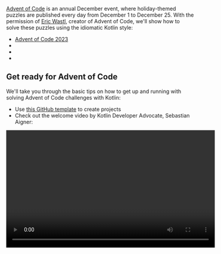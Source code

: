 [//]: # (title: 用地道 Kotlin 代码求解 Advent of Code 谜题)

[Advent of Code](https://adventofcode.com/) is an annual December event, where holiday-themed puzzles are published
every day from December 1 to December 25. With the permission of [Eric Wastl](http://was.tl/), creator of Advent of Code,
we'll show how to solve these puzzles using the idiomatic Kotlin style:

* [Advent of Code 2023](https://www.youtube.com/playlist?list=PLlFc5cFwUnmzk0wvYW4aTl57F2VNkFisU)
* [](#advent-of-code-2022)
* [](#advent-of-code-2021)
* [](#advent-of-code-2020)

## Get ready for Advent of Code

We'll take you through the basic tips on how to get up and running with solving Advent of Code challenges with Kotlin:

* Use [this GitHub template](https://github.com/kotlin-hands-on/advent-of-code-kotlin-template) to create projects
* Check out the welcome video by Kotlin Developer Advocate, Sebastian Aigner:

<video width="560" height="315" href="6-XSehwRgSY" title="Get Ready for Advent of Code 2021"/>

## Advent of Code 2022

### Day 1: Calorie counting

Learn about the [Kotlin Advent of Code template](https://github.com/kotlin-hands-on/advent-of-code-kotlin-template) and convenience functions for working with strings and collections in Kotlin, 
such as [`maxOf()`](https://kotlinlang.org/api/latest/jvm/stdlib/kotlin.collections/max-of.html) and [`sumOf()`](https://kotlinlang.org/api/latest/jvm/stdlib/kotlin.collections/sum-of.html).
See how extension functions can help you structure your solution in a nice manner.

* Read the puzzle description on [Advent of Code](https://adventofcode.com/2022/day/1)
* Check out the solution in the video:

![YouTube](youtube.svg){width=25}{type="joined"} [Advent of Code 2022 Day 1 | Kotlin](https://www.youtube.com/watch?v=ntbsbqLCKDs)

### Day 2: Rock paper scissors

Understand operations on the `Char` type in Kotlin, see how the `Pair` type and the `to` constructor work well with pattern matching.
Understand how to order your own objects using the [`compareTo()`](https://kotlinlang.org/api/latest/jvm/stdlib/kotlin/-comparable/compare-to.html) function.

* Read the puzzle description on [Advent of Code](https://adventofcode.com/2022/day/2)
* Check out the solution in the video:

![YouTube](youtube.svg){width=25}{type="joined"} [Advent of Code 2022 Day 2 | Kotlin](https://www.youtube.com/watch?v=Fn0SY2yGDSA)

### Day 3: Rucksack reorganization

Learn how the [kotlinx.benchmark](https://github.com/Kotlin/kotlinx-benchmark) library helps
you understand the performance characteristics of your code.
See how set operations like `intersect` can help you select overlapping data,
and see performance comparisons between different implementations of the same solution.

* Read the puzzle description on [Advent of Code](https://adventofcode.com/2022/day/3)
* Check out the solution in the video:

![YouTube](youtube.svg){width=25}{type="joined"} [Advent of Code 2022 Day 3 | Kotlin](https://www.youtube.com/watch?v=IPLfo4zXNjk)

### Day 4: Camp cleanup

See how `infix` and `operator` functions can make your code more expressive,
and how extension functions for the `String` and `IntRange` types make it easy to parse input.

* Read the puzzle description on [Advent of Code](https://adventofcode.com/2022/day/4)
* Check out the solution in the video:

![YouTube](youtube.svg){width=25}{type="joined"} [Advent of Code 2022 Day 4 | Kotlin](https://www.youtube.com/watch?v=dBIbr55YS0A)

### Day 5: Supply stacks

Learn about constructing more complex objects with factory functions,
how to use regular expressions, and the double-ended [`ArrayDeque`](https://kotlinlang.org/api/latest/jvm/stdlib/kotlin.collections/-array-deque/) type.

* Read the puzzle description on [Advent of Code](https://adventofcode.com/2022/day/5)
* Check out the solution in the video:

![YouTube](youtube.svg){width=25}{type="joined"} [Advent of Code 2022 Day 5 | Kotlin](https://www.youtube.com/watch?v=lKq6r5Nt8Yo)

### Day 6: Tuning trouble

See more in-depth performance investigations with the [kotlinx.benchmark](https://github.com/Kotlin/kotlinx-benchmark) library,
comparing the characteristics of 16 different variations of the same solution.

* Read the puzzle description on [Advent of Code](https://adventofcode.com/2022/day/6)
* Check out the solution in the video:

![YouTube](youtube.svg){width=25}{type="joined"} [Advent of Code 2022 Day 6 | Kotlin](https://www.youtube.com/watch?v=VbBhaQhW0zk)

### Day 7: No space left on device

Learn how to model tree structures, and see a demo of generating Kotlin code programmatically.

* Read the puzzle description on [Advent of Code](https://adventofcode.com/2022/day/7)
* Check out the solution in the video:

![YouTube](youtube.svg){width=25}{type="joined"} [Advent of Code 2022 Day 7 | Kotlin](https://www.youtube.com/watch?v=Q819VW8yxFo)

### Day 8: Treetop tree house

See the `sequence` builder in action,
and how far a first draft of a program and an idiomatic Kotlin solution can differ (with special guest Roman Elizarov!).

* Read the puzzle description on [Advent of Code](https://adventofcode.com/2022/day/8)
* Check out the solution in the video:

![YouTube](youtube.svg){width=25}{type="joined"} [Advent of Code 2022 Day 8 | Kotlin](https://www.youtube.com/watch?v=6d6FXFh-UdA)

### Day 9: Rope bridge

See the `run` function, labeled returns, and convenient standard library functions like `coerceIn`, or `zipWithNext`.
See how you can construct lists of given sizes using the `List` and `MutableList` constructors,
and get a peek at a Kotlin-based visualization of the problem statement.

* Read the puzzle description on [Advent of Code](https://adventofcode.com/2022/day/9)
* Check out the solution in the video:

![YouTube](youtube.svg){width=25}{type="joined"} [Advent of Code 2022 Day 9 | Kotlin](https://www.youtube.com/watch?v=ShU9dNUa_3g)

### Day 10: Cathode-ray tube

Learn how ranges and the `in` operator make checking ranges natural,
how function parameters can be turned into receivers, and a brief exploration of the `tailrec` modifier.

* Read the puzzle description on [Advent of Code](https://adventofcode.com/2022/day/10)
* Check out the solution in the video:

![YouTube](youtube.svg){width=25}{type="joined"} [Advent of Code 2022 Day 10 | Kotlin](https://www.youtube.com/watch?v=KVyeNmFHoL4)

### Day 11: Monkey in the middle

See how you can move from mutable,
imperative code to a more functional approach that makes use of immutable and read-only data structures.
Learn about context receivers and how our guest built his own visualization library just for Advent of Code.

* Read the puzzle description on [Advent of Code](https://adventofcode.com/2022/day/11)
* Check out the solution in the video:

![YouTube](youtube.svg){width=25}{type="joined"} [Advent of Code 2022 Day 11 | Kotlin](https://www.youtube.com/watch?v=1eBSyPe_9j0)

### Day 12: Hill Climbing algorithm

Use queues, `ArrayDeque`, function references, and the `tailrec` modifier to solve path finding problems with Kotlin.

* Read the puzzle description on [Advent of Code](https://adventofcode.com/2022/day/12)
* Check out the solution in the video:

![YouTube](youtube.svg){width=25}{type="joined"} [Advent of Code 2022 Day 12 | Kotlin](https://www.youtube.com/watch?v=tJ74hi_3sk8)

## Advent of Code 2021

> Read our [blog post about Advent of Code 2021](https://blog.jetbrains.com/kotlin/2021/11/advent-of-code-2021-in-kotlin/)
> 
{type="tip"}

### Day 1: Sonar sweep

Apply windowed and count functions to work with pairs and triplets of integers.

* Read the puzzle description on [Advent of Code](https://adventofcode.com/2021/day/1)
* Check out the solution from Anton Arhipov on the [Kotlin Blog](https://blog.jetbrains.com/kotlin/2021/12/advent-of-code-2021-in-kotlin-day-1)
  or watch the video:

![YouTube](youtube.svg){width=25}{type="joined"} [Advent of Code 2021 in Kotlin, Day 1: Sonar Sweep](https://www.youtube.com/watch?v=76IzmtOyiHw)

### Day 2: Dive!

Learn about destructuring declarations and the `when` expression.

* Read the puzzle description on [Advent of Code](https://adventofcode.com/2021/day/2)
* Check out the solution from Pasha Finkelshteyn on [GitHub](https://github.com/asm0dey/aoc-2021/blob/main/src/Day02.kt)
  or watch the video:

![YouTube](youtube.svg){width=25}{type="joined"} [Advent of Code 2021 in Kotlin, Day 2: Dive!](https://www.youtube.com/watch?v=4A2WwniJdNc)

### Day 3: Binary diagnostic

Explore different ways to work with binary numbers.

* Read the puzzle description on [Advent of Code](https://adventofcode.com/2021/day/3)
* Check out the solution from Sebastian Aigner on [Kotlin Blog](https://blog.jetbrains.com/kotlin/2021/12/advent-of-code-2021-in-kotlin-day-3/)
  or watch the video:

![YouTube](youtube.svg){width=25}{type="joined"} [Advent of Code 2021 in Kotlin, Day 3: Binary Diagnostic](https://www.youtube.com/watch?v=mF2PTnnOi8w)

### Day 4: Giant squid

Learn how to parse the input and introduce some domain classes for more convenient processing.

* Read the puzzle description on [Advent of Code](https://adventofcode.com/2021/day/4)
* Check out the solution from Anton Arhipov on the [GitHub](https://github.com/antonarhipov/advent-of-code-2021/blob/main/src/Day04.kt)
  or watch the video:

![YouTube](youtube.svg){width=25}{type="joined"} [Advent of Code 2021 in Kotlin, Day 4: Giant Squid](https://www.youtube.com/watch?v=wL6sEoLezPQ)

## Advent of Code 2020

> You can find all the solutions for the Advent of Code 2020 puzzles in our [GitHub repository](https://github.com/kotlin-hands-on/advent-of-code-2020/).
>
{type="tip"}

### Day 1: Report repair

Explore input handling, iterating over a list, different ways of building a map, and using the [`let`](scope-functions.md#let)
function to simplify your code.

* Read the puzzle description on [Advent of Code](https://adventofcode.com/2020/day/1)
* Check out the solution from Svetlana Isakova on the [Kotlin Blog](https://blog.jetbrains.com/kotlin/2021/07/advent-of-code-in-idiomatic-kotlin/)
or watch the video:

![YouTube](youtube.svg){width=25}{type="joined"} [Learn Kotlin With the Kotlin Team: Advent of Code 2020 #1](https://www.youtube.com/watch?v=o4emra1xm88)

### Day 2: Password philosophy

Explore string utility functions, regular expressions, operations on collections, and how the [`let`](scope-functions.md#let)
function can be helpful to transform your expressions.

* Read the puzzle description on [Advent of Code](https://adventofcode.com/2020/day/2)
* Check out the solution from Svetlana Isakova on the [Kotlin Blog](https://blog.jetbrains.com/kotlin/2021/07/advent-of-code-in-idiomatic-kotlin-day2/)
or watch the video:

![YouTube](youtube.svg){width=25}{type="joined"} [Learn Kotlin with The Kotlin Team: Advent of Code 2020 #2](https://www.youtube.com/watch?v=MyvJ7G6aErQ)

### Day 3: Toboggan trajectory

Compare imperative and more functional code styles, work with pairs and the [`reduce()`](https://kotlinlang.org/api/latest/jvm/stdlib/kotlin.collections/reduce.html)
function, edit code in the column selection mode, and fix integer overflows.

* Read the puzzle description on [Advent of Code](https://adventofcode.com/2020/day/3)
* Check out the solution from Mikhail Dvorkin on [GitHub](https://github.com/kotlin-hands-on/advent-of-code-2020/blob/master/src/day03/day3.kt)
or watch the video:

![YouTube](youtube.svg){width=25}{type="joined"} [Learn Kotlin with the Kotlin Team: Advent of Code 2020 #3](https://www.youtube.com/watch?v=ounCIclwOAw)

### Day 4: Passport processing

Apply the [`when`](control-flow.md#when-表达式) expression and explore different ways of how to validate the input:
utility functions, working with ranges, checking set membership, and matching a particular regular expression.

* Read the puzzle description on [Advent of Code](https://adventofcode.com/2020/day/4)
* Check out the solution from Sebastian Aigner on the [Kotlin Blog](https://blog.jetbrains.com/kotlin/2021/09/validating-input-advent-of-code-in-kotlin/)
or watch the video:

![YouTube](youtube.svg){width=25}{type="joined"} [Learn Kotlin with the Kotlin Team: Advent of Code 2020 #4](https://www.youtube.com/watch?v=-kltG4Ztv1s)

### Day 5: Binary boarding

Use the Kotlin standard library functions (`replace()`, `toInt()`, `find()`) to work with the binary representation of numbers,
explore powerful local functions, and learn how to use the `max()` function in Kotlin 1.5.

* Read the puzzle description on [Advent of Code](https://adventofcode.com/2020/day/5)
* Check out the solution from Svetlana Isakova on the [Kotlin Blog](https://blog.jetbrains.com/kotlin/2021/09/idiomatic-kotlin-binary-representation/)
or watch the video:

![YouTube](youtube.svg){width=25}{type="joined"} [Learn Kotlin with the Kotlin Team: Advent of Code 2020 #5](https://www.youtube.com/watch?v=XEFna3xyxeY)

### Day 6: Custom customs

Learn how to group and count characters in strings and collections using the standard library functions: `map()`,
`reduce()`, `sumOf()`, `intersect()`, and `union()`.

* Read the puzzle description on [Advent of Code](https://adventofcode.com/2020/day/6)
* Check out the solution from Anton Arhipov on the [Kotlin Blog](https://blog.jetbrains.com/kotlin/2021/09/idiomatic-kotlin-set-operations/)
or watch the video:

![YouTube](youtube.svg){width=25}{type="joined"} [Learn Kotlin with the Kotlin Team: Advent of Code 2020 #6](https://www.youtube.com/watch?v=QLAB0kZ-Tqc)

### Day 7: Handy haversacks

Learn how to use regular expressions, use Java's `compute()` method for HashMaps from Kotlin for dynamic calculations
of the value in the map, use the `forEachLine()` function to read files, and compare two types of search algorithms:
depth-first and breadth-first.

* Read the puzzle description on [Advent of Code](https://adventofcode.com/2020/day/7)
* Check out the solution from Pasha Finkelshteyn on the [Kotlin Blog](https://blog.jetbrains.com/kotlin/2021/09/idiomatic-kotlin-traversing-trees/)
or watch the video:

![YouTube](youtube.svg){width=25}{type="joined"} [Learn Kotlin with the Kotlin Team: Advent of Code 2020 #7](https://www.youtube.com/watch?v=KyZiveDXWHw)

### Day 8: Handheld halting

Apply sealed classes and lambdas to represent instructions, apply Kotlin sets to discover loops in the program execution,
use sequences and the `sequence { }` builder function to construct a lazy collection, and try the experimental
`measureTimedValue()` function to check performance metrics.

* Read the puzzle description on [Advent of Code](https://adventofcode.com/2020/day/8)
* Check out the solution from Sebastian Aigner on the [Kotlin Blog](https://blog.jetbrains.com/kotlin/2021/10/idiomatic-kotlin-simulating-a-console/)
or watch the video:

![YouTube](youtube.svg){width=25}{type="joined"} [Learn Kotlin with the Kotlin Team: Advent of Code 2020 #8](https://www.youtube.com/watch?v=0GWTTSMatO8)

### Day 9: Encoding error

Explore different ways to manipulate lists in Kotlin using the `any()`, `firstOrNull()`, `firstNotNullOfOrNull()`,
`windowed()`, `takeIf()`, and `scan()` functions, which exemplify an idiomatic Kotlin style.

* Read the puzzle description on [Advent of Code](https://adventofcode.com/2020/day/9)
* Check out the solution from Svetlana Isakova on the [Kotlin Blog](https://blog.jetbrains.com/kotlin/2021/10/idiomatic-kotlin-working-with-lists/)
or watch the video:

![YouTube](youtube.svg){width=25}{type="joined"} [Learn Kotlin with the Kotlin Team: Advent of Code 2020 #9](https://www.youtube.com/watch?v=vj3J9MuF1mI)

## 下一步做什么？

* Complete more tasks with [Kotlin Koans](koans.md) 
* Create working applications with the free [Kotlin Core track](https://hyperskill.org/tracks?category=4&utm_source=jbkotlin_hs&utm_medium=referral&utm_campaign=kotlinlang-docs&utm_content=button_1&utm_term=22.03.23) by JetBrains Academy

